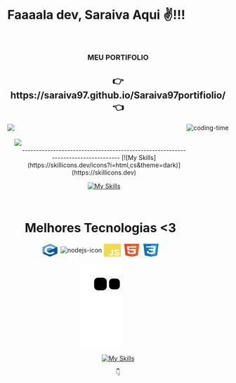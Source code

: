 
# Faaaala dev, Saraiva Aqui ✌!!!

<div style="display: inline_block"><br>
    <h3 align="center"> MEU PORTIFOLIO</h3>
   <h2 align="center"> 👉https://saraiva97.github.io/Saraiva97portifiolio/ 👈</h2>
  </div>

  


<div style="display: block">


<img align="left" height="376em"  src="https://github-readme-stats.vercel.app/api/top-langs/?username=Saraiva97&layout=pie&langs_count=16&theme=great-gatsby"/>
<img align="right" height="501em" alt="coding-time" src="https://github.com/Saraiva97/Saraiva97/assets/93497276/6b6eb9bd-78e8-4485-b0a2-291e6bcfcd8a">
<br>

</div>
<br>
<img align="left" height="125em" src="https://github-readme-stats.vercel.app/api?username=Saraiva97&show_icons=true&theme=great-gatsby"/>
<br>

  
<div  align="center"> 
  <div style="display: inline_block">
----------------------------------------------------------------------------------  
[![My Skills](https://skillicons.dev/icons?i=html,cs&theme=dark)](https://skillicons.dev)

    
[![My Skills](https://skillicons.dev/icons?i=html,css,sass,bootstrap,react,javascript,jquery,py,nodejs,c,cpp,git,androidstudio,wordpress&theme=dark)](https://skillicons.dev)

   </div>
  


<div  align="center"> 
  <div style="display: inline_block"><br>
    <h1 align="center">Melhores Tecnologias <3</h1>
    <img align="center" height="30" width="40" alt="c-icon" src="https://raw.githubusercontent.com/devicons/devicon/master/icons/c/c-original.svg">
    <img align="center" height="30" width="40" alt="nodejs-icon" src="https://raw.githubusercontent.com/jmnote/z-icons/master/svg/cpp.svg">
    <img align="center" height="30" width="40" alt="js-icon"  src="https://raw.githubusercontent.com/devicons/devicon/master/icons/javascript/javascript-plain.svg">
    <img align="center" height="30" width="40" alt="html-icon" src="https://raw.githubusercontent.com/devicons/devicon/master/icons/html5/html5-original.svg">
    <img align="center" height="30" width="40" alt="css-icon" src="https://raw.githubusercontent.com/devicons/devicon/master/icons/css3/css3-original.svg">
   </div>

 
 ![Snake animation](https://github.com/Saraiva97/Saraiva97/blob/output/github-contribution-grid-snake.svg)

 
[![My Skills](https://skillicons.dev/icons?i=html,css,sass,bootstrap,react,javascript,jquery,ts,py,nodejs,c,cpp,php,java,cpp,mysql,git,androidstudio,wordpress&theme=light)](https://skillicons.dev)


👇


